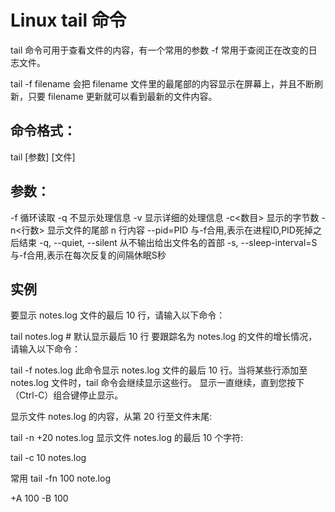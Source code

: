 # Linux tail 命令

tail 命令可用于查看文件的内容，有一个常用的参数 -f 常用于查阅正在改变的日志文件。

tail -f filename 会把 filename 文件里的最尾部的内容显示在屏幕上，并且不断刷新，只要 filename 更新就可以看到最新的文件内容。

## 命令格式：

tail [参数] [文件]  

## 参数：

-f 循环读取
-q 不显示处理信息
-v 显示详细的处理信息
-c<数目> 显示的字节数
-n<行数> 显示文件的尾部 n 行内容
--pid=PID 与-f合用,表示在进程ID,PID死掉之后结束
-q, --quiet, --silent 从不输出给出文件名的首部
-s, --sleep-interval=S 与-f合用,表示在每次反复的间隔休眠S秒

## 实例

要显示 notes.log 文件的最后 10 行，请输入以下命令：

tail notes.log         # 默认显示最后 10 行
要跟踪名为 notes.log 的文件的增长情况，请输入以下命令：

tail -f notes.log
此命令显示 notes.log 文件的最后 10 行。当将某些行添加至 notes.log 文件时，tail 命令会继续显示这些行。 显示一直继续，直到您按下（Ctrl-C）组合键停止显示。

显示文件 notes.log 的内容，从第 20 行至文件末尾:

tail -n +20 notes.log
显示文件 notes.log 的最后 10 个字符:

tail -c 10 notes.log

常用
tail -fn 100 note.log 

+A 100
-B 100